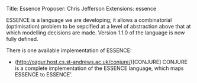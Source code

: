 Title: Essence
Proposer: Chris Jefferson
Extensions: essence


ESSENCE is a language we are developing; it allows a combinatorial (optimisation) problem to be sepcified at a level of abstraction above that at which modelling decisions are made. Version 1.1.0 of the language is now fully defined.

There is one available implementation of ESSENCE:

* (http://ozgur.host.cs.st-andrews.ac.uk/conjure/)[CONJURE]
	CONJURE is a complete implementation of the ESSENCE language, which maps ESSENCE to ESSENCE'.
